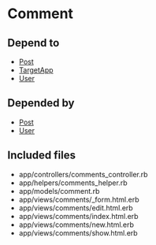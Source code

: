 # Comment

## Depend to

- [Post](Post.md)
- [TargetApp](TargetApp.md)
- [User](User.md)

## Depended by

- [Post](Post.md)
- [User](User.md)

## Included files

- app/controllers/comments_controller.rb
- app/helpers/comments_helper.rb
- app/models/comment.rb
- app/views/comments/_form.html.erb
- app/views/comments/edit.html.erb
- app/views/comments/index.html.erb
- app/views/comments/new.html.erb
- app/views/comments/show.html.erb

